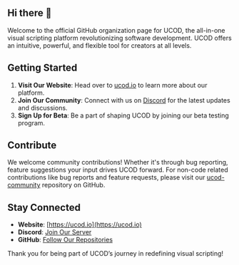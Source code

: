 ## Hi there 👋
Welcome to the official GitHub organization page for UCOD, the all-in-one visual scripting platform revolutionizing software development. UCOD offers an intuitive, powerful, and flexible tool for creators at all levels.

## Getting Started
1. **Visit Our Website**: Head over to [ucod.io](https://ucod.io) to learn more about our platform.
2. **Join Our Community**: Connect with us on [Discord](https://discord.gg/raJYMZdfqM) for the latest updates and discussions.
3. **Sign Up for Beta**: Be a part of shaping UCOD by joining our beta testing program.

## Contribute
We welcome community contributions! Whether it's through bug reporting, feature suggestions your input drives UCOD forward. For non-code related contributions like bug reports and feature requests, please visit our [ucod-community](https://github.com/ucod-io/ucod-community) repository on GitHub.

## Stay Connected
- **Website**: [https://ucod.io](https://ucod.io)
- **Discord**: [Join Our Server](https://discord.gg/raJYMZdfqM)
- **GitHub**: [Follow Our Repositories](https://github.com/ucod-io)

Thank you for being part of UCOD’s journey in redefining visual scripting!
